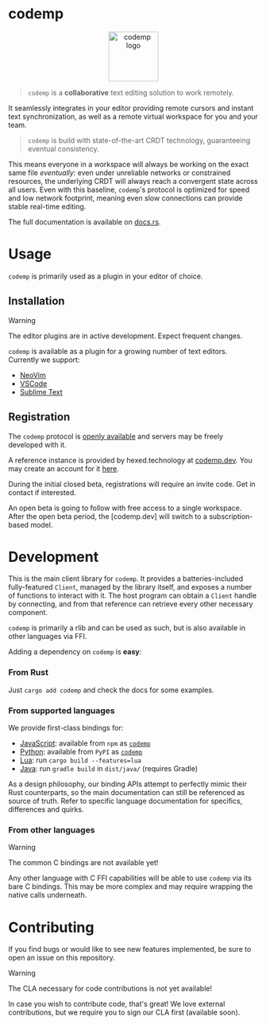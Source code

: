 # codemp
<p align="center"><a href="https://codemp.dev"><img alt="codemp logo" src="https://codemp.dev/static/codemp-banner.png" height="100"/></a></p>
<!-- I know it's not going to work on a lot of markdown renderers, but it'll look alright even if it's rendered on the right. -->

> `codemp` is a **collaborative** text editing solution to work remotely.

It seamlessly integrates in your editor providing remote cursors and instant text synchronization,
as well as a remote virtual workspace for you and your team.

> `codemp` is build with state-of-the-art CRDT technology, guaranteeing eventual consistency.

This means everyone in a workspace will always be working on the exact same file _eventually_:
even under unreliable networks or constrained resources, the underlying CRDT will always reach a 
convergent state across all users. Even with this baseline, `codemp`'s protocol is optimized for speed 
and low network footprint, meaning even slow connections can provide stable real-time editing.

The full documentation is available on [docs.rs](https://docs.rs/codemp).

# Usage
`codemp` is primarily used as a plugin in your editor of choice.

## Installation
> [!WARNING]
> The editor plugins are in active development. Expect frequent changes.

`codemp` is available as a plugin for a growing number of text editors. Currently we support:
 - [NeoVim](https://github.com/hexedtech/codemp-nvim)
 - [VSCode](https://github.com/hexedtech/codemp-vscode)
 - [Sublime Text](https://github.com/hexedtech/codemp-sublime)
<!-- - [IntelliJ Platform](https://github.com/hexedtech/codemp-intellij) -->

## Registration
The `codemp` protocol is [openly available](https://github.com/hexedtech/codemp-proto/) and servers may be freely developed with it.

A reference instance is provided by hexed.technology at [codemp.dev](https://codemp.dev). You may create an account for it [here](https://codemp.dev/register).

During the initial closed beta, registrations will require an invite code. Get in contact if interested.

An open beta is going to follow with free access to a single workspace. After the open beta period, the [codemp.dev] will switch to a subscription-based model.

# Development
This is the main client library for `codemp`. It provides a batteries-included fully-featured `Client`, managed by the library itself, and exposes a number of functions to interact with it. The host program can obtain a `Client` handle by connecting, and from that reference can retrieve every other necessary component.

`codemp` is primarily a rlib and can be used as such, but is also available in other languages via FFI.

Adding a dependency on `codemp` is **easy**:

### From Rust
Just `cargo add codemp` and check the docs for some examples.

### From supported languages
We provide first-class bindings for:
 - [JavaScript](./dist/js/README.md): available from `npm` as [`codemp`](https://npmjs.org/package/codemp)
 - [Python](./dist/lua/README.md): available from `PyPI` as [`codemp`](https://pypi.org/project/codemp)
 - [Lua](./dist/lua/README.md): run `cargo build --features=lua`
 - [Java](./dist/java/README.md): run `gradle build` in `dist/java/` (requires Gradle)

As a design philosophy, our binding APIs attempt to perfectly mimic their Rust counterparts, so the main documentation can still be referenced as source of truth.
Refer to specific language documentation for specifics, differences and quirks.

### From other languages
> [!WARNING]
> The common C bindings are not available yet!

Any other language with C FFI capabilities will be able to use `codemp` via its bare C bindings.
This may be more complex and may require wrapping the native calls underneath.

# Contributing
If you find bugs or would like to see new features implemented, be sure to open an issue on this repository.

> [!WARNING]
> The CLA necessary for code contributions is not yet available!

In case you wish to contribute code, that's great! We love external contributions, but we require you to sign our CLA first (available soon).
